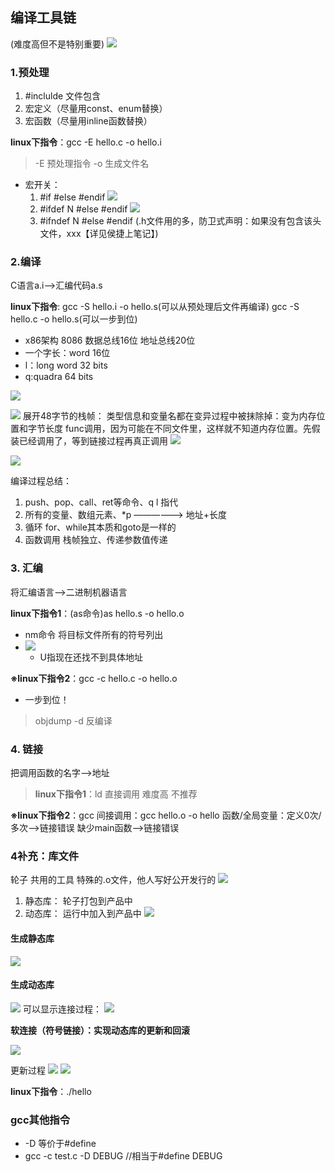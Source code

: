 ## 编译工具链
(难度高但不是特别重要)
![](images/2023-09-04-21-32-07.png)
### 1.预处理
1. #inclulde 文件包含
2. 宏定义（尽量用const、enum替换）
3. 宏函数（尽量用inline函数替换）

**linux下指令**：gcc -E hello.c -o hello.i
> -E 预处理指令
> -o 生成文件名

- 宏开关：
   1. #if #else #endif
![](images/2023-09-04-15-12-34.png)
   2. #ifdef N    #else   #endif
![](images/2023-09-04-15-13-20.png)   
   3. #ifndef N   #else   #endif    (.h文件用的多，防卫式声明：如果没有包含该头文件，xxx【详见侯捷上笔记】)


### 2.编译

C语言a.i-->汇编代码a.s

**linux下指令**:
    gcc -S hello.i -o hello.s(可以从预处理后文件再编译)
    gcc -S hello.c -o hello.s(可以一步到位)

- x86架构 8086 数据总线16位  地址总线20位
- 一个字长：word 16位
- l：long word 32 bits
- q:quadra 64 bits

![](images/2023-09-04-21-02-30.png)

![](images/2023-09-05-11-05-36.png)
展开48字节的栈帧：
类型信息和变量名都在变异过程中被抹除掉：变为内存位置和字节长度
func调用，因为可能在不同文件里，这样就不知道内存位置。先假装已经调用了，等到链接过程再真正调用
![](images/2023-09-05-11-10-25.png)

![](images/2023-09-05-11-45-24.png)

编译过程总结：
1. push、pop、call、ret等命令、q l 指代
2. 所有的变量、数组元素、*p ——————> 地址+长度
3. 循环 for、while其本质和goto是一样的
4. 函数调用 栈帧独立、传递参数值传递
### 3. 汇编
将汇编语言-->二进制机器语言

**linux下指令1**：(as命令)as hello.s -o hello.o
- nm命令 将目标文件所有的符号列出
- ![](images/2023-09-06-15-37-39.png)
  - U指现在还找不到具体地址

**※linux下指令2**：gcc -c hello.c -o hello.o
- 一步到位！

> objdump -d 反编译


### 4. 链接

把调用函数的名字-->地址
> **linux下指令1**：ld 直接调用 难度高 不推荐

**※linux下指令2**：gcc 间接调用：gcc hello.o -o hello
   函数/全局变量：定义0次/多次-->链接错误
   缺少main函数-->链接错误

### 4补充：库文件
轮子 共用的工具 特殊的.o文件，他人写好公开发行的
![](images/2023-09-06-15-55-21.png)

1. 静态库： 轮子打包到产品中
2. 动态库： 运行中加入到产品中
![](images/2023-09-06-15-59-46.png)

#### 生成静态库
![](images/2023-09-06-16-25-32.png)
#### 生成动态库
![](images/2023-09-06-21-29-36.png)
可以显示连接过程：
![](images/2023-09-06-21-31-28.png)

**软连接（符号链接）：实现动态库的更新和回滚**

![](images/2023-09-06-22-17-07.png)

更新过程
![](images/2023-09-06-22-20-46.png)
![](images/2023-09-06-22-20-15.png)

**linux下指令**：./hello

### gcc其他指令

- -D 等价于#define
- gcc -c test.c -D DEBUG //相当于#define DEBUG